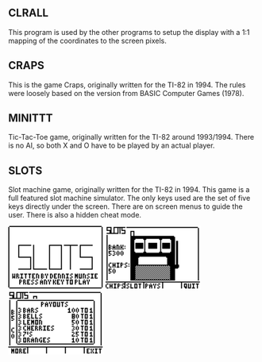 CLRALL
------

This program is used by the other programs to setup the display with a 1:1 mapping of the coordinates to the screen pixels.

CRAPS
-----

This is the game Craps, originally written for the TI-82 in 1994.  The rules were loosely based on the version from BASIC Computer Games (1978).

MINITTT
-------

Tic-Tac-Toe game, originally written for the TI-82 around 1993/1994.  There is no AI, so both X and O have to be played by an actual player.

SLOTS
-----

Slot machine game, originally written for the TI-82 in 1994.  This game is a full featured slot machine simulator.  The only keys used are the set of five keys directly under the screen.  There are on screen menus to guide the user.  There is also a hidden cheat mode.

![screenshot](https://github.com/munsie/ticalc/blob/main/84/SLOTS_1.png?raw=true)
![screenshot](https://github.com/munsie/ticalc/blob/main/84/SLOTS_2.png?raw=true)
![screenshot](https://github.com/munsie/ticalc/blob/main/84/SLOTS_3.png?raw=true)
